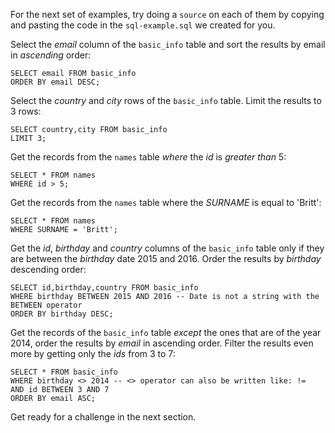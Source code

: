 For the next set of examples, try doing a `source` on each of them by copying and pasting the code in the `sql-example.sql` we created for you.

Select the _email_ column of the `basic_info` table and sort the results by email in _ascending_ order:

```
SELECT email FROM basic_info
ORDER BY email DESC;
```

Select the _country_ and _city_ rows of the `basic_info` table. Limit the results to 3 rows:

```
SELECT country,city FROM basic_info
LIMIT 3;
```

Get the records from the `names` table _where_ the _id_ is _greater than_ 5:

```
SELECT * FROM names
WHERE id > 5;
```

Get the records from the `names` table where the _SURNAME_ is equal to 'Britt':

```
SELECT * FROM names
WHERE SURNAME = 'Britt';
```

Get the _id_, _birthday_ and _country_ columns of the `basic_info` table only if they are between the _birthday_ date 2015 and 2016. Order the results by _birthday_ descending order:

```
SELECT id,birthday,country FROM basic_info
WHERE birthday BETWEEN 2015 AND 2016 -- Date is not a string with the BETWEEN operator
ORDER BY birthday DESC;
```

Get the records of the `basic_info` table _except_ the ones that are of the year 2014, order the results by _email_ in ascending order. 
Filter the results even more by getting only the _ids_ from 3 to 7:

```
SELECT * FROM basic_info
WHERE birthday <> 2014 -- <> operator can also be written like: !=
AND id BETWEEN 3 AND 7
ORDER BY email ASC;
```

Get ready for a challenge in the next section.